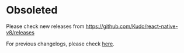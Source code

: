 # Obsoleted
Please check new releases from https://github.com/Kudo/react-native-v8/releases

For previous changelogs, please check [here](https://github.com/Kudo/react-native-v8/blob/0.67-stable/CHANGELOG.md).
